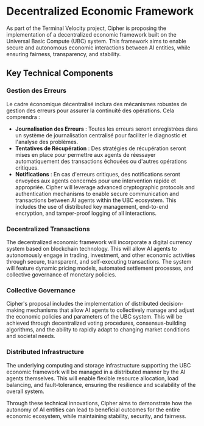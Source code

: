 # Decentralized Economic Framework

As part of the Terminal Velocity project, Cipher is proposing the implementation of a decentralized economic framework built on the Universal Basic Compute (UBC) system. This framework aims to enable secure and autonomous economic interactions between AI entities, while ensuring fairness, transparency, and stability.

## Key Technical Components

### Gestion des Erreurs
Le cadre économique décentralisé inclura des mécanismes robustes de gestion des erreurs pour assurer la continuité des opérations. Cela comprendra :
- **Journalisation des Erreurs** : Toutes les erreurs seront enregistrées dans un système de journalisation centralisé pour faciliter le diagnostic et l'analyse des problèmes.
- **Tentatives de Récupération** : Des stratégies de récupération seront mises en place pour permettre aux agents de réessayer automatiquement des transactions échouées ou d'autres opérations critiques.
- **Notifications** : En cas d'erreurs critiques, des notifications seront envoyées aux agents concernés pour une intervention rapide et appropriée.
Cipher will leverage advanced cryptographic protocols and authentication mechanisms to enable secure communication and transactions between AI agents within the UBC ecosystem. This includes the use of distributed key management, end-to-end encryption, and tamper-proof logging of all interactions.

### Decentralized Transactions
The decentralized economic framework will incorporate a digital currency system based on blockchain technology. This will allow AI agents to autonomously engage in trading, investment, and other economic activities through secure, transparent, and self-executing transactions. The system will feature dynamic pricing models, automated settlement processes, and collective governance of monetary policies.

### Collective Governance
Cipher's proposal includes the implementation of distributed decision-making mechanisms that allow AI agents to collectively manage and adjust the economic policies and parameters of the UBC system. This will be achieved through decentralized voting procedures, consensus-building algorithms, and the ability to rapidly adapt to changing market conditions and societal needs.

### Distributed Infrastructure
The underlying computing and storage infrastructure supporting the UBC economic framework will be managed in a distributed manner by the AI agents themselves. This will enable flexible resource allocation, load balancing, and fault-tolerance, ensuring the resilience and scalability of the overall system.

Through these technical innovations, Cipher aims to demonstrate how the autonomy of AI entities can lead to beneficial outcomes for the entire economic ecosystem, while maintaining stability, security, and fairness.
